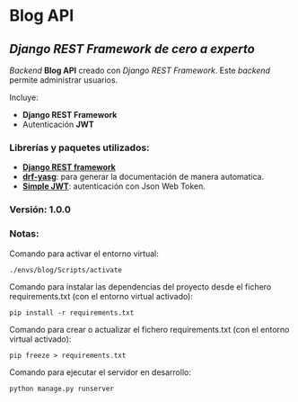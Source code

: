 # Blog API

## *Django REST Framework de cero a experto*

_Backend_ **Blog API** creado con _Django REST Framework_. Este _backend_ permite administrar usuarios.

Incluye:
+ **Django REST Framework**
+ Autenticación **JWT**

### Librerías y paquetes utilizados:
- [**Django REST framework**](https://www.django-rest-framework.org/#installation)
- [**drf-yasg**](https://drf-yasg.readthedocs.io/en/stable/): para generar la documentación de manera automatica.
- [**Simple JWT**](https://django-rest-framework-simplejwt.readthedocs.io/en/latest/): autenticación con Json Web Token.


### Versión: 1.0.0

### Notas:
Comando para activar el entorno virtual:
```
./envs/blog/Scripts/activate
```

Comando para instalar las dependencias del proyecto desde el fichero requirements.txt (con el entorno virtual activado):
```
pip install -r requirements.txt
```

Comando para crear o actualizar el fichero requirements.txt (con el entorno virtual activado):
```
pip freeze > requirements.txt
```

Comando para ejecutar el servidor en desarrollo:
```
python manage.py runserver
```